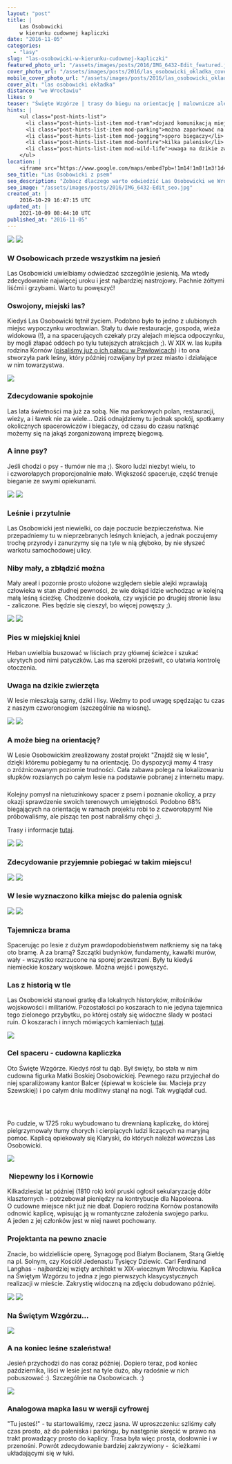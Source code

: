 ```yaml
---
layout: "post"
title: |
    Las Osobowicki 
    w kierunku cudownej kapliczki
date: "2016-11-05"
categories:
  - "lasy"
slug: "las-osobowicki-w-kierunku-cudownej-kapliczki"
featured_photo_url: "/assets/images/posts/2016/IMG_6432-Edit_featured.jpg"
cover_photo_url: "/assets/images/posts/2016/las_osobowicki_okladka_cover.jpg"
mobile_cover_photo_url: "/assets/images/posts/2016/las_osobowicki_okladka_mobile_cover.jpg"
cover_alt: "las osobowicki okładka"
distance: "we Wrocławiu"
likes: 9
teaser: "Święte Wzgórze | trasy do biegu na orientację | malownicze alejki"
hints: |
    <ul class="post-hints-list">
      <li class="post-hints-list-item mod-tram">dojazd komunikacją miejską<br><a href="//jakdojade.pl?tn=Las+Osobowicki&td=&tc=51.14974:16.98332&cid=2000" target="_blank">sprawdź na jakdojadę.pl</a></li>
      <li class="post-hints-list-item mod-parking">można zaparkować na parkingach wzdłuż lasu przy ulicy Osobowickiej</li>
      <li class="post-hints-list-item mod-jogging">sporo biegaczy</li>
      <li class="post-hints-list-item mod-bonfire">kilka palenisk</li>
      <li class="post-hints-list-item mod-wild-life">uwaga na dzikie zwierzęta</li>
    </ul>
location: |
    <iframe src="https://www.google.com/maps/embed?pb=!1m14!1m8!1m3!1d47613.6689752131!2d16.95113742833406!3d51.156687124967846!3m2!1i1024!2i768!4f13.1!3m3!1m2!1s0x0%3A0x113739ef2ea33122!2sLas+Osobowicki!5e0!3m2!1sen!2spl!4v1478290615412"></iframe>
seo_title: "Las Osobowicki z psem"
seo_description: "Zobacz dlaczego warto odwiedzić Las Osobowicki we Wrocławiu ze swoim psem i przespacerować się w kierunku cudownej kapliczki."
seo_image: "/assets/images/posts/2016/IMG_6432-Edit_seo.jpg"
created_at: |
    2016-10-29 16:47:15 UTC
updated_at: |
    2021-10-09 08:44:10 UTC
published_at: "2016-11-05"
---
```


<section class="post-section">
  <div class="post-section-photo">
    <img class="desktop" src="{{ '/assets/images/posts/2016/IMG_6385.jpg' | relative_url }}">
    <img class="mobile" src="{{ '/assets/images/posts/2016/IMG_6385_cropped.jpg' | relative_url }}">
  </div>
  <div class="post-section-wrapper">
    <section class="post-section-content mod-dog">
      <h1>W Osobowicach przede wszystkim na jesień</h1>
      <p>Las Osobowicki uwielbiamy odwiedzać szczególnie jesienią. Ma wtedy zdecydowanie najwięcej uroku i&nbsp;jest najbardziej nastrojowy. Pachnie żółtymi liśćmi i&nbsp;grzybami. Warto tu powęszyć!</p>
    </section>
    <section class="post-section-content mod-human">
      <h1>Oswojony, miejski las?</h1>
      <p>Kiedyś Las Osobowicki tętnił życiem. Podobno było to jedno z&nbsp;ulubionych miejsc wypoczynku wrocławian. Stały tu dwie restauracje, gospoda, wieża widokowa (!), a&nbsp;na spacerujących czekały przy alejach miejsca odpoczynku, by mogli złapać oddech po tylu tutejszych atrakcjach ;). W&nbsp;XIX w. las kupiła rodzina Kornów (<a href="/odkrywamy-park-we-wroclawskich-pawlowicach" target="_blank">pisaliśmy już o&nbsp;ich pałacu w&nbsp;Pawłowicach</a>) i&nbsp;to ona stworzyła park leśny, który później rozwijany był przez miasto i&nbsp;działające w&nbsp;nim towarzystwa. &nbsp; &nbsp; &nbsp; &nbsp;</p>
    </section>
  </div>
</section>
<section class="post-section mod-vertical">
  <div class="post-section-photo">
    <img src="{{ '/assets/images/posts/2016/IMG_6446.jpg' | relative_url }}">
  </div>
  <div class="post-section-wrapper">
    <section class="post-section-content mod-dog">
      <h1>Zdecydowanie spokojnie</h1>
      <p>Las lata świetności ma już za sobą. Nie ma parkowych polan, restauracji, wieży, a&nbsp;i ławek nie za wiele... Dziś odnajdziemy tu jednak spokój, spotkamy okolicznych spacerowiczów i&nbsp;biegaczy, od czasu do czasu natknąć możemy się na jakąś zorganizowaną imprezę biegową.</p>
    </section>
    <section class="post-section-content mod-human">
      <h1>A inne psy?</h1>
      <p>Jeśli chodzi o&nbsp;psy -&nbsp;tłumów nie ma ;). Skoro ludzi niezbyt wielu, to i&nbsp;czworołapych proporcjonalnie mało. Większość spaceruje, część trenuje bieganie ze swymi opiekunami.</p>
    </section>
  </div>
</section>
<section class="post-section">
  <div class="post-section-photo">
    <img class="desktop" src="{{ '/assets/images/posts/2016/IMG_6432-Edit.jpg' | relative_url }}">
    <img class="mobile" src="{{ '/assets/images/posts/2016/IMG_6432-Edit_cropped.jpg' | relative_url }}">
  </div>
  <div class="post-section-wrapper">
    <section class="post-section-content mod-dog">
      <h1>Leśnie i&nbsp;przytulnie</h1>
      <p>Las Osobowicki jest niewielki, co daje poczucie bezpieczeństwa. Nie przepadniemy tu w&nbsp;nieprzebranych leśnych kniejach, a&nbsp;jednak poczujemy trochę przyrody i&nbsp;zanurzymy się na tyle w&nbsp;nią głęboko, by nie słyszeć warkotu samochodowej ulicy.</p>
    </section>
    <section class="post-section-content mod-human">
      <h1>Niby mały, a&nbsp;zbłądzić można</h1>
      <p>Mały areał i&nbsp;pozornie prosto ułożone względem siebie alejki wprawiają człowieka w&nbsp;stan złudnej pewności, że wie dokąd idzie wchodząc w&nbsp;kolejną małą leśną ścieżkę. Chodzenie dookoła, czy wyjście po drugiej stronie lasu -&nbsp;zaliczone. Pies będzie się cieszył, bo więcej powęszy ;).</p>
    </section>
  </div>
</section>
<section class="post-section">
  <div class="post-section-photo">
    <img class="desktop" src="{{ '/assets/images/posts/2016/IMG_6421.jpg' | relative_url }}">
    <img class="mobile" src="{{ '/assets/images/posts/2016/IMG_6421_cropped.jpg' | relative_url }}">
  </div>
  <div class="post-section-wrapper">
    <section class="post-section-content mod-dog">
      <h1>Pies w&nbsp;miejskiej kniei</h1>
      <p>
Heban uwielbia buszować w&nbsp;liściach przy głównej ścieżce i&nbsp;szukać ukrytych pod nimi patyczków. Las ma szeroki prześwit, co ułatwia kontrolę otoczenia.</p>
    </section>
    <section class="post-section-content mod-human">
      <h1>Uwaga na dzikie zwierzęta</h1>
      <p>
W&nbsp;lesie mieszkają sarny, dziki i&nbsp;lisy. Weźmy to pod uwagę spędzając tu czas z&nbsp;naszym czworonogiem (szczególnie na wiosnę).</p>
    </section>
  </div>
</section>
<section class="post-section">
  <div class="post-section-photo">
    <img class="desktop" src="{{ '/assets/images/posts/2016/IMG_6424.jpg' | relative_url }}">
    <img class="mobile" src="{{ '/assets/images/posts/2016/IMG_6424_cropped.jpg' | relative_url }}">
  </div>
  <div class="post-section-wrapper">
    <section class="post-section-content mod-dog">
      <h1>A może bieg na orientację?</h1>
      <p>
W&nbsp;Lesie Osobowickim zrealizowany został projekt "Znajdź się w&nbsp;lesie", dzięki któremu pobiegamy tu na orientację. Do dyspozycji mamy 4&nbsp;trasy o&nbsp;zróżnicowanym poziomie trudności. Cała zabawa polega na lokalizowaniu słupków rozsianych po całym lesie na podstawie pobranej z&nbsp;internetu mapy.</p>
    </section>
    <section class="post-section-content mod-human">
      <h1></h1>
      <p>
Kolejny pomysł na nietuzinkowy spacer z&nbsp;psem i&nbsp;poznanie okolicy, a&nbsp;przy okazji sprawdzenie swoich terenowych umiejętności. Podobno 68% biegających na orientację w&nbsp;ramach projektu robi to z&nbsp;czworołapym! Nie próbowaliśmy, ale pisząc ten post nabraliśmy chęci ;).</p>
<p>Trasy i&nbsp;informacje <a href="//znajdzsiewlesie.pl/jak-korzystac-z-projektu/" target="_blank">tutaj</a>.</p>
    </section>
  </div>
</section>
<section class="post-section">
  <div class="post-section-photo">
    <img class="desktop" src="{{ '/assets/images/posts/2016/IMG_6455.jpg' | relative_url }}">
    <img class="mobile" src="{{ '/assets/images/posts/2016/IMG_6455_cropped.jpg' | relative_url }}">
  </div>
  <div class="post-section-wrapper">
    <section class="post-section-content mod-single">
      <h1>Zdecydowanie przyjemnie pobiegać w&nbsp;takim miejscu!</h1>
    </section>
  </div>
</section>
<section class="post-section">
  <div class="post-section-photo">
    <img class="desktop" src="{{ '/assets/images/posts/2016/IMG_6440.jpg' | relative_url }}">
    <img class="mobile" src="{{ '/assets/images/posts/2016/IMG_6440_cropped.jpg' | relative_url }}">
  </div>
  <div class="post-section-wrapper">
    <section class="post-section-content mod-single">
      <h1>W lesie wyznaczono kilka miejsc do palenia ognisk</h1>
    </section>
  </div>
</section>
<section class="post-section">
  <div class="post-section-photo">
    <img class="desktop" src="{{ '/assets/images/posts/2016/IMG_6401.jpg' | relative_url }}">
    <img class="mobile" src="{{ '/assets/images/posts/2016/IMG_6401_cropped.jpg' | relative_url }}">
  </div>
  <div class="post-section-wrapper">
    <section class="post-section-content mod-dog">
      <h1>Tajemnicza brama</h1>
      <p>Spacerując po lesie z&nbsp;dużym prawdopodobieństwem natkniemy się na taką oto bramę. A&nbsp;za bramą? Szczątki budynków, fundamenty, kawałki murów, wały -&nbsp;wszystko rozrzucone na sporej przestrzeni. Były tu kiedyś niemieckie koszary wojskowe. Można wejść i&nbsp;powęszyć.</p>
    </section>
    <section class="post-section-content mod-human">
      <h1>Las z&nbsp;historią w&nbsp;tle</h1>
      <p>Las Osobowicki stanowi gratkę dla lokalnych historyków, miłośników wojskowości i&nbsp;militariów. Pozostałości po koszarach to nie jedyna tajemnica tego zielonego przybytku, po której ostały się widoczne ślady w&nbsp;postaci ruin. O&nbsp;koszarach i&nbsp;innych mówiących kamieniach <a href="//tropemzapomnianychmiejsc.blogspot.com/2013/03/las-z-wojenna-przeszoscia.html" target="_blank">tutaj</a>.</p>
    </section>
  </div>
</section>
<section class="post-section">
  <div class="post-section-photo">
    <img src="{{ '/assets/images/posts/2016/IMG_6458.jpg' | relative_url }}">
  </div>
  <div class="post-section-wrapper">
    <section class="post-section-content mod-dog">
      <h1>Cel spaceru -&nbsp;cudowna kapliczka</h1>
      <p>Oto Święte Wzgórze. Kiedyś rósł tu dąb. Był święty, bo stała w&nbsp;nim cudowna figurka Matki Boskiej Osobowickiej. Pewnego razu przyjechał do niej sparaliżowany kantor Balcer (śpiewał w&nbsp;kościele św. Macieja przy Szewskiej) i&nbsp;po całym dniu modlitwy stanął na nogi. Tak wyglądał cud. &nbsp; &nbsp; &nbsp; &nbsp;</p>
    </section>
    <section class="post-section-content mod-human">
      <h1><br></h1>
      <p>
Po cudzie, w&nbsp;1725 roku wybudowano tu drewnianą kapliczkę, do której pielgrzymowały tłumy chorych i&nbsp;cierpiących ludzi liczących na maryjną pomoc. Kaplicą opiekowały się Klaryski, do których należał wówczas Las Osobowicki.</p>
    </section>
  </div>
</section>
<section class="post-section mod-vertical">
  <div class="post-section-photo">
    <img src="{{ '/assets/images/posts/2016/IMG_6462.jpg' | relative_url }}">
  </div>
  <div class="post-section-wrapper">
    <section class="post-section-content mod-dog">
      <h1>&nbsp;Niepewny los i&nbsp;Kornowie</h1>
      <p>Kilkadziesiąt lat później (1810 rok) król pruski ogłosił sekularyzację dóbr klasztornych -&nbsp;potrzebował pieniędzy na kontrybucje dla Napoleona. O&nbsp;cudowne miejsce nikt już nie dbał. Dopiero rodzina Kornów postanowiła odnowić kaplicę, wpisując ją w&nbsp;romantyczne założenia swojego parku. A&nbsp;jeden z&nbsp;jej członków jest w&nbsp;niej nawet pochowany. &nbsp; &nbsp; &nbsp;&nbsp;</p>
    </section>
    <section class="post-section-content mod-human">
      <h1>Projektanta na pewno znacie&nbsp;</h1>
      <p>Znacie, bo widzieliście operę, Synagogę pod Białym Bocianem, Starą Giełdę na pl. Solnym, czy Kościół Jedenastu Tysięcy Dziewic. Carl Ferdinand Langhas -&nbsp;najbardziej wzięty architekt w&nbsp;XIX-wiecznym Wrocławiu. Kaplica na Świętym Wzgórzu to jedna z&nbsp;jego pierwszych klasycystycznych realizacji w&nbsp;mieście. Zakrystię widoczną na zdjęciu dobudowano później.</p>
    </section>
  </div>
</section>
<section class="post-section">
  <div class="post-section-photo">
    <img class="desktop" src="{{ '/assets/images/posts/2016/IMG_6463.jpg' | relative_url }}">
    <img class="mobile" src="{{ '/assets/images/posts/2016/IMG_6463_cropped.jpg' | relative_url }}">
  </div>
  <div class="post-section-wrapper">
    <section class="post-section-content mod-single">
      <h1>Na Świętym Wzgórzu...</h1>
    </section>
  </div>
</section>
<section class="post-section mod-vertical">
  <div class="post-section-photo">
    <img src="{{ '/assets/images/posts/2016/IMG_6468.jpg' | relative_url }}">
  </div>
  <div class="post-section-wrapper">
    <section class="post-section-content mod-dog">
      <h1>A na koniec leśne szaleństwa!</h1>
      <p>Jesień przychodzi do nas coraz później. Dopiero teraz, pod koniec października, liści w&nbsp;lesie jest na tyle dużo, aby radośnie w&nbsp;nich pobuszować :). Szczególnie na Osobowicach. :)</p>
    </section>
  </div>
</section>
<section class="post-section mod-vertical">
  <div class="post-section-photo">
    <img src="{{ '/assets/images/posts/2016/IMG_6383.jpg' | relative_url }}">
  </div>
  <div class="post-section-wrapper">
    <section class="post-section-content mod-dog">
      <h1>Analogowa mapka lasu w&nbsp;wersji cyfrowej</h1>
      <p>
"Tu jesteś!" -&nbsp;tu startowaliśmy, rzecz jasna. W&nbsp;uproszczeniu: szliśmy cały czas prosto, aż do paleniska i&nbsp;parkingu, by następnie skręcić w&nbsp;prawo na trakt prowadzący prosto do kaplicy. Trasa była więc prosta, dosłownie i&nbsp;w przenośni. Powrót zdecydowanie bardziej zakrzywiony -&nbsp;&nbsp;ścieżkami układającymi się w&nbsp;łuki.</p>
    </section>
  </div>
</section>
